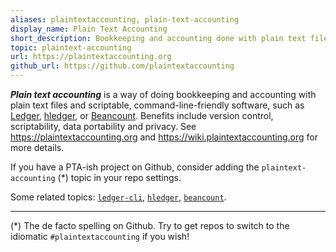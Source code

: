 ```yaml
---
aliases: plaintextaccounting, plain-text-accounting
display_name: Plain Text Accounting
short_description: Bookkeeping and accounting done with plain text files and scriptable, command-line-friendly software.
topic: plaintext-accounting
url: https://plaintextaccounting.org
github_url: https://github.com/plaintextaccounting
---
```


***Plain text accounting*** is a way of doing bookkeeping and accounting with plain text files
and scriptable, command-line-friendly software, such as
[Ledger](https://ledger-cli.org/), [hledger](https://hledger.org/), or
[Beancount](https://beancount.github.io/).
Benefits include version control, scriptability, data portability and privacy.
See https://plaintextaccounting.org and https://wiki.plaintextaccounting.org for more details.

If you have a PTA-ish project on Github, consider adding the `plaintext-accounting` (*) topic in your repo settings.

Some related topics:
[`ledger-cli`](https://github.com/topics/ledger-cli),
[`hledger`](https://github.com/topics/hledger),
[`beancount`](https://github.com/topics/beancount).

----
(*) The de facto spelling on Github. Try to get repos to switch to the idiomatic `#plaintextaccounting` if you wish!
